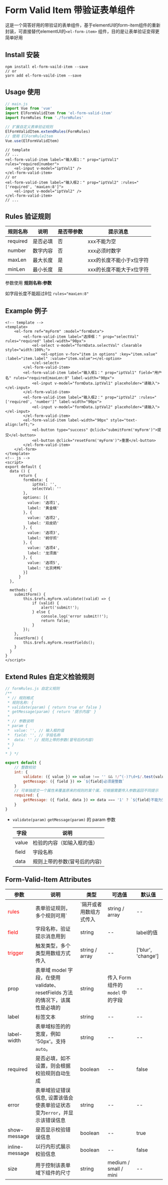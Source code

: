 # Form Valid Item 带验证表单组件

这是一个简答好用的带验证的表单组件，基于elementUI的form-item组件的重新封装，可直接替代elementUI的`<el-form-item>` 组件，目的是让表单验证变得更简单好用


## Install 安装

```
npm install el-form-vaild-item --save
// or
yarn add el-form-vaild-item --save
```



## Usage 使用

``` javascript
// main.js
import Vue from 'vue'
import ElFormValidItem from 'el-form-valid-item'
import FormRules from './formRules'

// 扩展自定义表单验证规则
ElFormValidItem.extendRules(FormRules)
// 使用 ElFormRuleItem
Vue.use(ElFormValidItem)

```

```vue
// template
// ...
<el-form-valid-item label="输入框1：" prop="iptVal1" rules="required|number">
    <el-input v-model="iptVal1" />
</el-form-valid-item>
// or
<el-form-valid-item label="输入框2：" prop="iptVal2" :rules="['required', 'maxLen:8']">
    <el-input v-model="iptVal2" />
</el-form-valid-item>
// ...
```



## Rules 验证规则

| 规则名称 | 说明     | 是否带参数 | 提示消息                 |
| -------- | -------- | ---------- | ------------------------ |
| required | 是否必填 | 否         | xxx不能为空              |
| number   | 数字内容 | 否         | xxx必须时数字            |
| maxLen   | 最大长度 | 是         | xxx的长度不能小于x位字符 |
| minLen   | 最小长度 | 是         | xxx的长度不能大于x位字符 |

参数使用  **规则名称:参数**

如字段长度不能超过8位 `rules="maxLen:8"` 



## Example 例子

``` vue
<!-- template -->
<template>
	<el-form ref="myForm" :model="formData">
        <el-form-valid-item label="选择框：" prop="selectVal" rules="required" label-width="90px">
            <el-select v-model="formData.selectVal" clearable style="width:100%;">
                <el-option v-for="item in options" :key="item.value" :label="item.label" :value="item.value"></el-option>
            </el-select>
        </el-form-valid-item>
        <el-form-valid-item label="输入框1：" prop="iptVal1" field="用户名" rules="required|maxLen:8" label-width="90px">
            <el-input v-model="formData.iptVal1" placeholder="请输入"></el-input>
        </el-form-valid-item>
        <el-form-valid-item label="输入框2：" prop="iptVal2" :rules="['required', 'number']" label-width="90px">
            <el-input v-model="formData.iptVal2" placeholder="请输入"></el-input>
        </el-form-valid-item>
        <el-form-valid-item label-width="90px" style="text-align:left;">
            <el-button type="success" @click="submitForm('myForm')">提交</el-button>
            <el-button @click="resetForm('myForm')">重置</el-button>
        </el-form-valid-item>
    </el-form>
</template>
<!-- js --> 
<script>
export default {
  data () {
      return {
        formData: {
            iptVal: '',
            selectVal: ''
        },
        options: [{
          value: '选项1',
          label: '黄金糕'
        }, {
          value: '选项2',
          label: '双皮奶'
        }, {
          value: '选项3',
          label: '蚵仔煎'
        }, {
          value: '选项4',
          label: '龙须面'
        }, {
          value: '选项5',
          label: '北京烤鸭'
        }]
      }
  },

  methods: {
    submitForm() {
        this.$refs.myForm.validate((valid) => {
            if (valid) {
                alert('submit!');
            } else {
                console.log('error submit!!');
                return false;
            }
        });
    },
    resetForm() {
        this.$refs.myForm.resetFields();
    }
  }
}
</script>
```



## Extend Rules 自定义检验规则

```` javascript
// formRules.js 自定义规则
/** 
 * // 规则格式
 * 规则名称: {
 * validate(param) { return true or false }
 * getMessage(param) { return '提示内容' }
 * 
 * // 参数说明
 * param {
 *  value: '', // 输入框的值
 *  field: '', // 字段名称
 *  data: '' // 规则上带的参数(冒号后的内容)
 * }
 * 
* } */

export default {
    // 整数校验
    int: {
        validate: ({ value }) => value !== '' && !/^(-)?\d+$/.test(value),
        getMessage: ({ field }) => `${field}必须是整数`
    }
    // 可单独提交一个属性来覆盖原来的规则的某个属，可根据需要传入参数返回不同提示
    required: {
        getMessage: ({ field, data }) => data === '1' ? `${field}不能为空` : `请选择${field}`
    }
}

````

* `validate(param)` `getMessage(param)` 的 param 参数

  | 字段  | 说明                         |
  | ----- | ---------------------------- |
  | value | 检验的内容（如输入框的值）   |
  | field | 字段名称                     |
  | data  | 规则上带的参数(冒号后的内容) |



## Form-Valid-Item Attributes

|参数|说明|类型|可选值|默认值|
|----|---|----|-----|------|
| <font color="red">rules</font> | 表单验证规则，多个规则可用`|`隔开或者用数组方式传入 | string / array | -- | [] |
| <font color="red">field</font> | 字段名称，验证提示消息用到 | string | -- | label的值 |
| <font color="red">trigger</font> | 触发类型，多个类型用数组方式传入 | string / array | -- | ['blur', 'change']|
| prop | 表单域 model 字段，在使用 validate、resetFields 方法的情况下，该属性是必填的 | string | 传入 Form 组件的 `model` 中的字段 | -- |
| label | 标签文本 | string | -- | -- |
| label-width | 表单域标签的的宽度，例如 '50px'。支持 `auto`。 | string | -- | -- |
| required | 是否必填，如不设置，则会根据校验规则自动生成 | boolean | -- | false |
| error | 表单域验证错误信息, 设置该值会使表单验证状态变为`error`，并显示该错误信息 | string | -- | -- |
| show-message | 是否显示校验错误信息 | boolean | -- | true |
| inline-message | 以行内形式展示校验信息 | boolean | -- | false |
| size | 用于控制该表单域下组件的尺寸 | string | medium / small / mini | -- |
